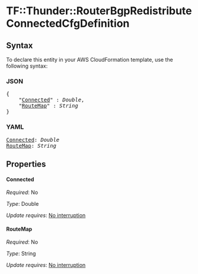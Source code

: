 # TF::Thunder::RouterBgpRedistribute ConnectedCfgDefinition

## Syntax

To declare this entity in your AWS CloudFormation template, use the following syntax:

### JSON

<pre>
{
    "<a href="#connected" title="Connected">Connected</a>" : <i>Double</i>,
    "<a href="#routemap" title="RouteMap">RouteMap</a>" : <i>String</i>
}
</pre>

### YAML

<pre>
<a href="#connected" title="Connected">Connected</a>: <i>Double</i>
<a href="#routemap" title="RouteMap">RouteMap</a>: <i>String</i>
</pre>

## Properties

#### Connected

_Required_: No

_Type_: Double

_Update requires_: [No interruption](https://docs.aws.amazon.com/AWSCloudFormation/latest/UserGuide/using-cfn-updating-stacks-update-behaviors.html#update-no-interrupt)

#### RouteMap

_Required_: No

_Type_: String

_Update requires_: [No interruption](https://docs.aws.amazon.com/AWSCloudFormation/latest/UserGuide/using-cfn-updating-stacks-update-behaviors.html#update-no-interrupt)

